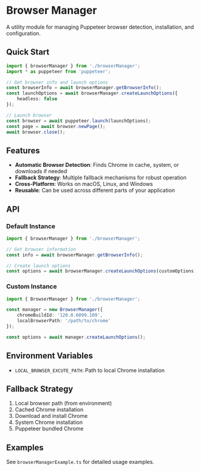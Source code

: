 # Browser Manager

A utility module for managing Puppeteer browser detection, installation, and configuration.

## Quick Start

```typescript
import { browserManager } from './browserManager';
import * as puppeteer from 'puppeteer';

// Get browser info and launch options
const browserInfo = await browserManager.getBrowserInfo();
const launchOptions = await browserManager.createLaunchOptions({
    headless: false
});

// Launch browser
const browser = await puppeteer.launch(launchOptions);
const page = await browser.newPage();
await browser.close();
```

## Features

- **Automatic Browser Detection**: Finds Chrome in cache, system, or downloads if needed
- **Fallback Strategy**: Multiple fallback mechanisms for robust operation
- **Cross-Platform**: Works on macOS, Linux, and Windows
- **Reusable**: Can be used across different parts of your application

## API

### Default Instance
```typescript
import { browserManager } from './browserManager';

// Get browser information
const info = await browserManager.getBrowserInfo();

// Create launch options
const options = await browserManager.createLaunchOptions(customOptions);
```

### Custom Instance
```typescript
import { BrowserManager } from './browserManager';

const manager = new BrowserManager({
    chromeBuildId: '120.0.6099.109',
    localBrowserPath: '/path/to/chrome'
});

const options = await manager.createLaunchOptions();
```

## Environment Variables

- `LOCAL_BROWSER_EXCUTE_PATH`: Path to local Chrome installation

## Fallback Strategy

1. Local browser path (from environment)
2. Cached Chrome installation
3. Download and install Chrome
4. System Chrome installation
5. Puppeteer bundled Chrome

## Examples

See `browserManagerExample.ts` for detailed usage examples. 